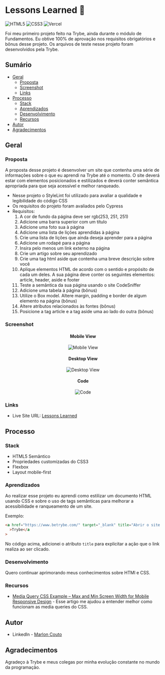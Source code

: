 # Lessons Learned 📔

![HTML5](https://img.shields.io/badge/HTML5-E34F26?style=for-the-badge&logo=html5&logoColor=white)
![CSS3](https://img.shields.io/badge/CSS3-1572B6?style=for-the-badge&logo=css3&logoColor=white)
![Vercel](https://img.shields.io/badge/Vercel-000000?style=for-the-badge&logo=vercel&logoColor=white)

Foi meu primeiro projeto feito na Trybe, ainda durante o módulo de Fundamentos.
Eu obtive 100% de aprovação nos requisitos obrigatórios e bônus desse projeto.
Os arquivos de teste nesse projeto foram desenvolvidos pela Trybe.

## Sumário

- [Geral](#geral)
  - [Proposta](#proposta)
  - [Screenshot](#screenshot)
  - [Links](#links)
- [Processo](#processo)
  - [Stack](#stack)
  - [Aprendizados](#aprendizados)
  - [Desenvolvimento](#desenvolvimento)
  - [Recursos](#recursos)
- [Autor](#autor)
- [Agradecimentos](#agradecimentos)

## Geral

### Proposta

A proposta desse projeto é desenvolver um site que contenha uma série de informações sobre o que eu aprendi na Trybe até o momento. O site deverá estar com elementos posicionados e estilizados e deverá conter semântica apropriada para que seja acessível e melhor ranqueado.

- Nesse projeto o StyleLint foi utilizado para avaliar a qualidade e legibilidade do código CSS
- Os requisitos do projeto foram avaliados pelo Cypress
- Requisitos:
  1. A cor de fundo da página deve ser rgb(253, 251, 251)
  2. Adicione uma barra superior com um título
  3. Adicione uma foto sua à página
  4. Adicione uma lista de lições aprendidas à página
  5. Crie uma lista de lições que ainda deseja aprender para a página
  6. Adicione um rodapé para a página
  7. Insira pelo menos um link externo na página
  8. Crie um artigo sobre seu aprendizado
  9. Crie uma tag html aside que contenha uma breve descrição sobre você
  10. Aplique elementos HTML de acordo com o sentido e propósito de cada um deles. A sua página deve conter os seguintes elementos: article, header, aside e footer
  11. Teste a semântica da sua página usando o site CodeSniffer
  12. Adicione uma tabela à página (bônus)
  13. Utilize o Box model. Altere margin, padding e border de algum elemento na página (bônus)
  14. Altere atributos relacionados às fontes (bônus)
  15. Posicione a tag article e a tag aside uma ao lado do outra (bônus)

### Screenshot

<div align="center">

#### Mobile View

![Mobile View](screenshots/mobile.png)

#### Desktop View

![Desktop View](screenshots/desktop.png)

#### Code

![Code](screenshots/code.png)

</div>

### Links

- Live Site URL: [Lessons Learned](https://lessons-learned-beta.vercel.app/)

## Processo

### Stack

- HTML5 Semântico
- Propriedades customizadas do CSS3
- Flexbox
- Layout mobile-first

### Aprendizados

Ao realizar esse projeto eu aprendi como estilizar um documento HTML usando CSS e sobre o uso de tags semânticas para melhorar a acessibilidade e ranqueamento de um site.

Exemplo:

```html
<a href="https://www.betrybe.com/" target="_blank" title="Abrir o site da Trybe"
  >Trybe</a
>
```

No código acima, adicionei o atributo `title` para explicitar a ação que o link realiza ao ser clicado.

### Desenvolvimento

Quero continuar aprimorando meus conhecimentos sobre HTMl e CSS.

### Recursos

- [Media Query CSS Example – Max and Min Screen Width for Mobile Responsive Design](https://www.freecodecamp.org/news/media-query-css-example-max-and-min-screen-width-for-mobile-responsive-design/) - Esse artigo me ajudou a entender melhor como funcionam as media queries do CSS.

## Autor

- LinkedIn - [Marlon Couto](https://https://www.linkedin.com/in/marlon-couto-dev)

## Agradecimentos

Agradeço à Trybe e meus colegas por minha evolução constante no mundo da programação.
